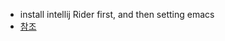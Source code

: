 * install intellij Rider first, and then setting emacs
* [참조](https://gist.github.com/odytrice/667bc1d8d7c872fe8c5b1baa58898c32)
